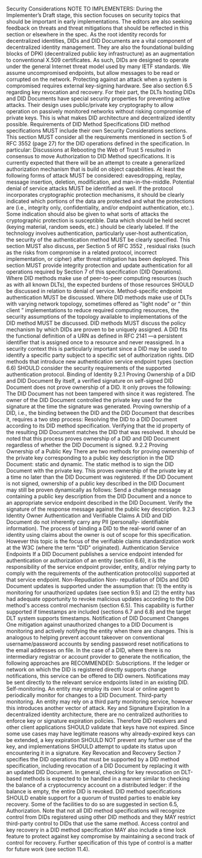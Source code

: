 Security Considerations NOTE TO IMPLEMENTERS: During the Implementer’s Draft stage, this section focuses on security topics that should be important in early implementations. The editors are also seeking feedback on threats and threat mitigations that should be reflected in this section or elsewhere in the spec. As the root identity records for decentralized identities, DIDs and DID Documents are a vital component of decentralized identity management. They are also the foundational building blocks of DPKI (decentralized public key infrastructure) as an augmentation to conventional X.509 certificates. As such, DIDs are designed to operate under the general Internet threat model used by many IETF standards. We assume uncompromised endpoints, but allow messages to be read or corrupted on the network. Protecting against an attack when a system is compromised requires external key-signing hardware. See also section 6.5 regarding key revocation and recovery. For their part, the DLTs hosting DIDs and DID Documents have special security properties for preventing active attacks. Their design uses public/private key cryptography to allow operation on passively monitored networks without risking compromise of private keys. This is what makes DID architecture and decentralized identity possible. Requirements of DID Method Specifications DID method specifications MUST include their own Security Considerations sections. This section MUST consider all the requirements mentioned in section 5 of RFC 3552 (page 27) for the DID operations defined in the specification. In particular: Discussions at Rebooting the Web of Trust 5 resulted in consensus to move Authorization to DID Method specifications. It is currently expected that there will be an attempt to create a generarlized authorization mechanism that is build on object capabilities. At least the following forms of attack MUST be considered: eavesdropping, replay, message insertion, deletion, modification, and man-in-the-middle. Potential denial of service attacks MUST be identified as well. If the protocol incorporates cryptographic protection mechanisms, it should be clearly indicated which portions of the data are protected and what the protections are (i.e., integrity only, confidentiality, and/or endpoint authentication, etc.). Some indication should also be given to what sorts of attacks the cryptographic protection is susceptible. Data which should be held secret (keying material, random seeds, etc.) should be clearly labeled. If the technology involves authentication, particularly user-host authentication, the security of the authentication method MUST be clearly specified. This section MUST also discuss, per Section 5 of RFC 3552 , residual risks (such as the risks from compromise in a related protocol, incorrect implementation, or cipher) after threat mitigation has been deployed. This section MUST provide integrity protection and update authentication for all operations required by Section 7 of this specification (DID Operations). Where DID methods make use of peer-to-peer computing resources (such as with all known DLTs), the expected burdens of those resources SHOULD be discussed in relation to denial of service. Method-specific endpoint authentication MUST be discussed. Where DID methods make use of DLTs with varying network topology, sometimes offered as "light node" or “ thin client ” implementations to reduce required computing resources, the security assumptions of the topology available to implementations of the DID method MUST be discussed. DID methods MUST discuss the policy mechanism by which DIDs are proven to be uniquely assigned. A DID fits the functional definition of a URN as defined in RFC 2141 —a persistent identifier that is assigned once to a resource and never reassigned. In a security context this is particularly important since a DID may be used to identify a specific party subject to a specific set of authorization rights. DID methods that introduce new authentication service endpoint types (section 6.6) SHOULD consider the security requirements of the supported authentication protocol. Binding of Identity 9.2.1 Proving Ownership of a DID and DID Document By itself, a verified signature on self-signed DID Document does not prove ownership of a DID. It only proves the following: The DID Document has not been tampered with since it was registered. The owner of the DID Document controlled the private key used for the signature at the time the signature was generated. Proving ownership of a DID, i.e., the binding between the DID and the DID Document that describes it, requires a two step process: Resolving the DID to a DID Document according to its DID method specification. Verifying that the id property of the resulting DID Document matches the DID that was resolved. It should be noted that this process proves ownership of a DID and DID Document regardless of whether the DID Document is signed. 9.2.2 Proving Ownership of a Public Key There are two methods for proving ownership of the private key corresponding to a public key description in the DID Document: static and dynamic. The static method is to sign the DID Document with the private key. This proves ownership of the private key at a time no later than the DID Document was registered. If the DID Document is not signed, ownership of a public key described in the DID Document may still be proven dynamically as follows: Send a challenge message containing a public key description from the DID Document and a nonce to an appropriate service endpoint described in the DID Document. Verify the signature of the response message against the public key description. 9.2.3 Identity Owner Authentication and Verifiable Claims A DID and DID Document do not inherently carry any PII (personally- identifiable information). The process of binding a DID to the real-world owner of an identity using claims about the owner is out of scope for this specification. However this topic is the focus of the verifiable claims standardization work at the W3C (where the term "DID" originated). Authentication Service Endpoints If a DID Document publishes a service endpoint intended for authentication or authorization of an entity (section 6.6), it is the responsibility of the service endpoint provider, entity, and/or relying party to comply with the requirements of the authentication protocol(s) supported at that service endpoint. Non-Repudiation Non- repudiation of DIDs and DID Document updates is supported under the assumption that: (1) the entity is monitoring for unauthorized updates (see section 9.5) and (2) the entity has had adequate opportunity to revoke malicious updates according to the DID method's access control mechanism (section 6.5). This capability is further supported if timestamps are included (sections 6.7 and 6.8) and the target DLT system supports timestamps. Notification of DID Document Changes One mitigation against unauthorized changes to a DID Document is monitoring and actively notifying the entity when there are changes. This is analogous to helping prevent account takeover on conventional username/password accounts by sending password reset notifications to the email addresses on file. In the case of a DID, where there is no intermediary registrar or account provider to generate the notification, the following approaches are RECOMMENDED: Subscriptions. If the ledger or network on which the DID is registered directly supports change notifications, this service can be offered to DID owners. Notifications may be sent directly to the relevant service endpoints listed in an existing DID. Self-monitoring. An entity may employ its own local or online agent to periodically monitor for changes to a DID Document. Third-party monitoring. An entity may rely on a third party monitoring service, however this introduces another vector of attack. Key and Signature Expiration In a decentralized identity architecture, there are no centralized authorities to enforce key or signature expiration policies. Therefore DID resolvers and other client applications SHOULD validate that keys have not expired. Since some use cases may have legitimate reasons why already-expired keys can be extended, a key expiration SHOULD NOT prevent any further use of the key, and implementations SHOULD attempt to update its status upon encountering it in a signature. Key Revocation and Recovery Section 7 specifies the DID operations that must be supported by a DID method specification, including revocation of a DID Document by replacing it with an updated DID Document. In general, checking for key revocation on DLT-based methods is expected to be handled in a manner similar to checking the balance of a cryptocurrency account on a distributed ledger: if the balance is empty, the entire DID is revoked. DID method specifications SHOULD enable support for a quorum of trusted parties to enable key recovery. Some of the facilities to do so are suggested in section 6.5, Authorization. Note that not all DID method specifications will recognize control from DIDs registered using other DID methods and they MAY restrict third-party control to DIDs that use the same method. Access control and key recovery in a DID method specification MAY also include a time lock feature to protect against key compromise by maintaining a second track of control for recovery. Further specification of this type of control is a matter for future work (see section 11.4).
